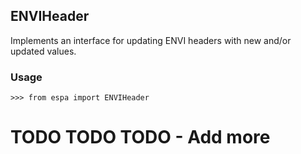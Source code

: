 ## ENVIHeader
Implements an interface for updating ENVI headers with new and/or updated values.

### Usage

```
>>> from espa import ENVIHeader
```

# TODO TODO TODO - Add more
